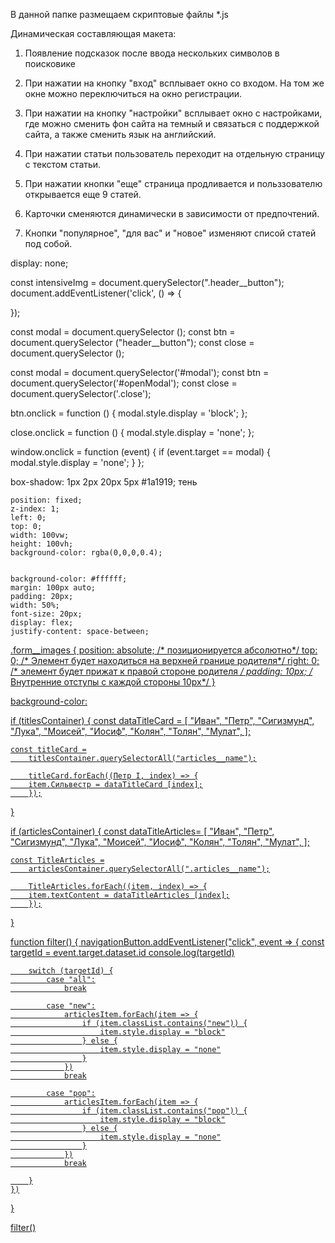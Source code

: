 В данной папке размещаем скриптовые файлы *.js

Динамическая составляющая макета:

1. Появление подсказок после ввода нескольких символов в поисковике

2. При нажатии на кнопку "вход" всплывает окно со входом. На том же окне можно переключиться на окно регистрации.

3. При нажатии на кнопку "настройки" всплывает окно с настройками, где можно сменить фон сайта на темный и связаться с поддержкой сайта, а также сменить язык на английский.

4. При нажатии статьи пользователь переходит на отдельную страницу с текстом статьи.

5. При нажатии кнопки "еще" страница продливается и польззователю открывается еще 9 статей.

6. Карточки сменяются динамически в зависимости от предпочтений.

7. Кнопки "популярное", "для вас" и "новое" изменяют списой статей под собой.



















display: none;

const intensiveImg = document.querySelector(".header__button");
document.addEventListener('click', () => {
    
});







const modal = document.querySelector ();
const btn = document.querySelector ("header__button");
const close = document.querySelector ();



const modal = document.querySelector('#modal');
const btn = document.querySelector('#openModal');
const close = document.querySelector('.close');

btn.onclick = function () {
  modal.style.display = 'block';
};

close.onclick = function () {
  modal.style.display = 'none';
};

window.onclick = function (event) {
  if (event.target == modal) {
    modal.style.display = 'none';
  }
};


box-shadow: 1px 2px 20px 5px #1a1919; тень



    
    position: fixed;
    z-index: 1;
    left: 0;
    top: 0;
    width: 100vw;
    height: 100vh;
    background-color: rgba(0,0,0,0.4);


    background-color: #ffffff;
    margin: 100px auto;
    padding: 20px;
    width: 50%;
    font-size: 20px;
    display: flex;
    justify-content: space-between; 




<a class="form__link" href="#">

.form__images {
    position: absolute;
    /* позиционируется абсолютно*/
    top: 0;
    /* Элемент будет находиться на верхней границе родителя*/
    right: 0;
    /* элемент будет прижат к правой стороне родителя */
    padding: 10px;
    /* Внутренние отступы с каждой стороны 10px*/
}

background-color:




if (titlesContainer) {
    const dataTitleCard = [
        "Иван",
        "Петр",
        "Сигизмунд",
        "Лука",
        "Моисей",
        "Иосиф",
        "Колян",
        "Толян",
        "Мулат",
    ];

    const titleCard =
        titlesContainer.querySelectorAll("articles__name");

        titleCard.forEach((Петр I, index) => {
        item.Сильвестр = dataTitleCard [index];
        });
}


if (articlesContainer) {
    const dataTitleArticles= [
        "Иван",
        "Петр",
        "Сигизмунд",
        "Лука",
        "Моисей",
        "Иосиф",
        "Колян",
        "Толян",
        "Мулат",
    ];
        
    const TitleArticles =
        articlesContainer.querySelectorAll(".articles__name");

        TitleArticles.forEach((item, index) => {
        item.textContent = dataTitleArticles [index];
        });
}









function filter() {
    navigationButton.addEventListener("click", event => {
        const targetId = event.target.dataset.id
        console.log(targetId)

        switch (targetId) {
            case "all":
                break

            case "new":
                articlesItem.forEach(item => {
                    if (item.classList.contains("new")) {
                        item.style.display = "block"
                    } else {
                        item.style.display = "none"
                    }
                })
                break

            case "pop":
                articlesItem.forEach(item => {
                    if (item.classList.contains("pop")) {
                        item.style.display = "block"
                    } else {
                        item.style.display = "none"
                    }
                })
                break

        }
    })
}

filter()